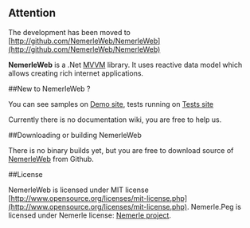 ## Attention

The development has been moved to [http://github.com/NemerleWeb/NemerleWeb](http://github.com/NemerleWeb/NemerleWeb)

**NemerleWeb** is a .Net [MVVM](http://en.wikipedia.org/wiki/Model_View_ViewModel) library.
It uses reactive data model which allows creating rich internet applications.

##New to NemerleWeb ?

You can see samples on [Demo site](http:/nemerlewebsamples.apphb.com/), tests running on [Tests site](http://nemerlewebtests.apphb.com/)

Currently there is no documentation wiki, you are free to help us.

##Downloading or building NemerleWeb

There is no binary builds yet, but you are free to download source of [NemerleWeb](https://github.com/NemerleWeb/NemerleWeb) from Github.

##License

NemerleWeb is licensed under MIT license [http://www.opensource.org/licenses/mit-license.php](http://www.opensource.org/licenses/mit-license.php).
Nemerle.Peg is licensed under Nemerle license: [Nemerle project](http://github.com/rsdn/nemerle).